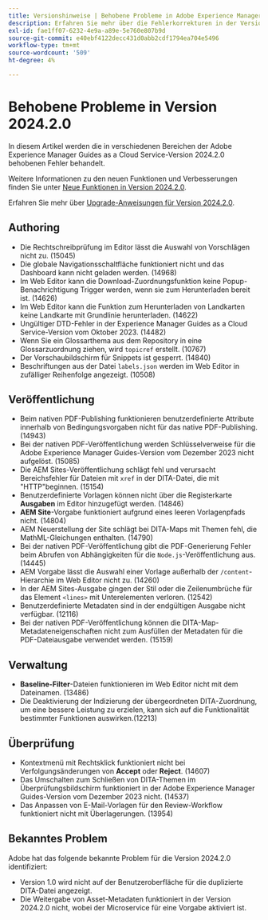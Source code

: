 ```yaml
---
title: Versionshinweise | Behobene Probleme in Adobe Experience Manager Guides, Version 2024.2.0
description: Erfahren Sie mehr über die Fehlerkorrekturen in der Version 2024.2.0 von Adobe Experience Manager Guides as a Cloud Service.
exl-id: fae1ff07-6232-4e9a-a89e-5e760e807b9d
source-git-commit: e40ebf4122decc431d0abb2cdf1794ea704e5496
workflow-type: tm+mt
source-wordcount: '509'
ht-degree: 4%

---
```


# Behobene Probleme in Version 2024.2.0

In diesem Artikel werden die in verschiedenen Bereichen der Adobe Experience Manager Guides as a Cloud Service-Version 2024.2.0 behobenen Fehler behandelt.

Weitere Informationen zu den neuen Funktionen und Verbesserungen finden Sie unter [Neue Funktionen in Version 2024.2.0](whats-new-2024-2-0.md).

Erfahren Sie mehr über [Upgrade-Anweisungen für Version 2024.2.0](upgrade-instructions-2024-2-0.md).



## Authoring

- Die Rechtschreibprüfung im Editor lässt die Auswahl von Vorschlägen nicht zu. (15045)
- Die globale Navigationsschaltfläche funktioniert nicht und das Dashboard kann nicht geladen werden. (14968)
- Im Web Editor kann die Download-Zuordnungsfunktion keine Popup-Benachrichtigung Trigger werden, wenn sie zum Herunterladen bereit ist. (14626)
- Im Web Editor kann die Funktion zum Herunterladen von Landkarten keine Landkarte mit Grundlinie herunterladen. (14622)
- Ungültiger DTD-Fehler in der Experience Manager Guides as a Cloud Service-Version vom Oktober 2023. (14482)
- Wenn Sie ein Glossarthema aus dem Repository in eine Glossarzuordnung ziehen, wird `topicref` erstellt. (10767)
- Der Vorschaubildschirm für Snippets ist gesperrt. (14840)
- Beschriftungen aus der Datei `labels.json` werden im Web Editor in zufälliger Reihenfolge angezeigt. (10508)

## Veröffentlichung

- Beim nativen PDF-Publishing funktionieren benutzerdefinierte Attribute innerhalb von Bedingungsvorgaben nicht für das native PDF-Publishing. (14943)
- Bei der nativen PDF-Veröffentlichung werden Schlüsselverweise für die Adobe Experience Manager Guides-Version vom Dezember 2023 nicht aufgelöst. (15085)
- Die AEM Sites-Veröffentlichung schlägt fehl und verursacht Bereichsfehler für Dateien mit `xref` in der DITA-Datei, die mit &quot;HTTP&quot;beginnen. (15154)
- Benutzerdefinierte Vorlagen können nicht über die Registerkarte **Ausgaben** im Editor hinzugefügt werden. (14846)
- **AEM Site**-Vorgabe funktioniert aufgrund eines leeren Vorlagenpfads nicht. (14804)
- AEM Neuerstellung der Site schlägt bei DITA-Maps mit Themen fehl, die MathML-Gleichungen enthalten. (14790)
- Bei der nativen PDF-Veröffentlichung gibt die PDF-Generierung Fehler beim Abrufen von Abhängigkeiten für die `Node.js`-Veröffentlichung aus. (14445)
- AEM Vorgabe lässt die Auswahl einer Vorlage außerhalb der `/content`-Hierarchie im Web Editor nicht zu. (14260)
- In der AEM Sites-Ausgabe gingen der Stil oder die Zeilenumbrüche für das Element `<lines>` mit Unterelementen verloren. (12542)
- Benutzerdefinierte Metadaten sind in der endgültigen Ausgabe nicht verfügbar. (12116)
- Bei der nativen PDF-Veröffentlichung können die DITA-Map-Metadateneigenschaften nicht zum Ausfüllen der Metadaten für die PDF-Dateiausgabe verwendet werden. (15159)



## Verwaltung

- **Baseline-Filter**-Dateien funktionieren im Web Editor nicht mit dem Dateinamen. (13486)
- Die Deaktivierung der Indizierung der übergeordneten DITA-Zuordnung, um eine bessere Leistung zu erzielen, kann sich auf die Funktionalität bestimmter Funktionen auswirken.(12213)


## Überprüfung

- Kontextmenü mit Rechtsklick funktioniert nicht bei Verfolgungsänderungen von **Accept** oder **Reject**. (14607)
- Das Umschalten zum Schließen von DITA-Themen im Überprüfungsbildschirm funktioniert in der Adobe Experience Manager Guides-Version vom Dezember 2023 nicht. (14537)
- Das Anpassen von E-Mail-Vorlagen für den Review-Workflow funktioniert nicht mit Überlagerungen. (13954)

## Bekanntes Problem

Adobe hat das folgende bekannte Problem für die Version 2024.2.0 identifiziert:

- Version 1.0 wird nicht auf der Benutzeroberfläche für die duplizierte DITA-Datei angezeigt.
- Die Weitergabe von Asset-Metadaten funktioniert in der Version 2024.2.0 nicht, wobei der Microservice für eine Vorgabe aktiviert ist.
